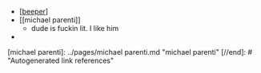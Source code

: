 - [[beeper]]
- [[michael parenti]]
	- dude is fuckin lit. I like him
-

[//begin]: # "Autogenerated link references for markdown compatibility"
[beeper]: ../pages/beeper.md "beeper"
[michael parenti]: ../pages/michael parenti.md "michael parenti"
[//end]: # "Autogenerated link references"